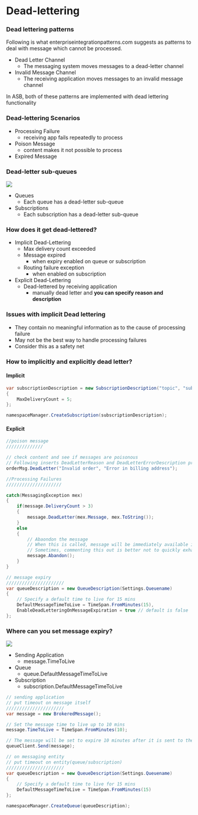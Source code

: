 # Dead-lettering

### Dead lettering patterns

Following is what enterpriseintegrationpatterns.com suggests as patterns to deal with message which cannot be processed. 

- Dead Letter Channel
	- The messaging system moves messages to a dead-letter channel
- Invalid Message Channel
	- The receiving application moves messages to an invalid message channel

In ASB, both of these patterns are implemented with dead lettering functionality

### Dead-lettering Scenarios

- Processing Failure
	- receiving app fails repeatedly to process
- Poison Message
	- content makes it not possible to process
- Expired Message

### Dead-letter sub-queues

![](http://i.imgur.com/gTwfzLk.png)

- Queues
	- Each queue has a dead-letter sub-queue
- Subscriptions
	- Each subscription has a dead-letter sub-queue

### How does it get dead-lettered?

- Implicit Dead-Lettering
	- Max delivery count exceeded
	- Message expired
		- when expiry enabled on queue or subscription
	- Routing failure exception
		- when enabled on subscription
- Explicit Dead-Lettering
	- Dead-lettered by receiving application
		- manually dead letter and **you can specify reason and description**

### Issues with implicit Dead lettering

- They contain no meaningful information as to the cause of processing failure
- May not be the best way to handle processing failures
- Consider this as a safety net

### How to implicitly and explicitly dead letter?

#### Implicit

```c#
var subscriptionDescription = new SubscriptionDescription("topic", "subscription")
{
	MaxDeliveryCount = 5;
};

namespaceManager.CreateSubscription(subscriptionDescription);
```

#### Explicit

```c#
//poison message
//////////////

// check content and see if messages are poisonous
// Following inserts DeadLetterReason and DeadLetterErrorDescription property in Message header. 
orderMsg.DeadLetter("Invalid order", "Error in billing address");

//Processing Failures
/////////////////////

catch(MessagingException mex)
{
	if(message.DeliveryCount > 3)
	{
		message.DeadLetter(mex.Message, mex.ToString());
	}
	else
	{
		// Abaondon the message
		// When this is called, message will be immediately available in the queue again. 
		// Sometimes, commenting this out is better not to quickly exhaust delivery count. Vice versa. 
		message.Abandon();
	}
}

// message expiry
//////////////////////
var queueDescription = new QueueDescription(Settings.Queuename)
{
	// Specify a default time to live for 15 mins
	DefaultMessageTimeToLive = TimeSpan.FromMinutes(15),
	EnableDeadLetteringOnMessageExpiration = true // default is false
};

```

### Where can you set message expiry?

![](http://i.imgur.com/UJqGZrQ.png)

- Sending Application
	- message.TimeToLive
- Queue
	- queue.DefaultMessageTimeToLive
- Subscription
	- subscription.DefaultMessageTimeToLive

```c#
// sending application
// put timeout on message itself
//////////////////////
var message = new BrokeredMessage();

// Set the message time to live up to 10 mins
message.TimeToLive = TimeSpan.FromMinutes(10);

// The message will be set to expire 10 minutes after it is sent to the service bus
queueClient.Send(message);

// on messaging entity
// put timeout on entity(queue/subscription)
//////////////////////
var queueDescription = new QueueDescription(Settings.Queuename)
{
	// Specify a default time to live for 15 mins
	DefaultMessageTimeToLive = TimeSpan.FromMinutes(15)
};

namespaceManager.CreateQueue(queueDescription);
```
